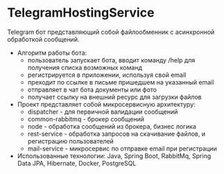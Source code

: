 # TelegramHostingService
Telegram бот представляющий собой файлообменник с асинхронной обработкой сообщений.
- Алгоритм работы бота:
   - пользователь запускает бота, вводит команду /help  для получения списка возможных команд
   - регистрируется в приложении, используя свой email
   - преходит по ссылке в письме пришедшем на указанный email
   - отправляет в чат бота документы или фото
   - получает ссылку на внешний ресурс для загрузки файлов
- Проект представляет собой микросервисную архитектуру:
   - dispatcher - для первичной валидации сообщений 
   - common-rabbitmq - брокер сообщений 
   - node - обработка сообщений из брокера, бизнес логика
   - rest-service - обработка запросов на скачивание файлов, и регистрацию пользователей
   - mail-service - микросервис по отправке email при регистрации
- Использованные технологии: Java, Spring Boot, RabbitMq, Spring Data JPA, Hibernate, Docker, PostgreSQL
